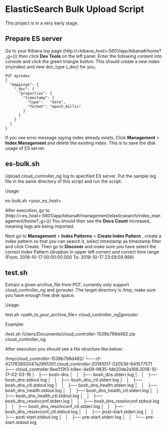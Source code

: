 # ElasticSearch Bulk Upload Script

This project is in a very early stage.

## Prepare ES server

Go to your Kibana top page (http://<kibana_host>:5601/app/kibana#/home?\_g=()) then click **Dev Tools** on the left panel.
Enter the following content into console and click the green triangle button.
This should create a new index (myindex) and new doc_type (\_doc) for you.

```
PUT myindex
{
  "mappings": {
    "_doc": {
      "properties": {
        "timestamp": {
          "type":   "date",
          "format": "epoch_millis"
        }
      }
    }
  }
}
```

If you see error message saying index already exists, Click **Management** > **Index Management** and delete the existing index.
This is to save the disk usage of ES server.

## es-bulk.sh

Upload cloud_controller_ng log to specified ES server.
Put the sample log file in the same directory of this script and run the script.

Usage:

es-bulk.sh <your_es_host>

After execution, go to (http://<es_host>:5601/app/kibana#/management/elasticsearch/index_management/home?\_g=())
You should then see the **Docs Count** increased, meaning logs are being imported.

Next go to **Management** > **Index Patterns** > **Create Index Pattern** , create a index pattern so that you can search it, select timestamp as timestamp filter and click Create.
Then go to **Discover** and make sure you have select the correct Index Pattern (dropbox in upper left corner) and correct time range (From: 2018-10-17 00:00:00.000 To: 2018-10-17 23:59:59.999)

## test.sh
Extract a given archive_file from PCF, currently only support cloud_controller_ng and gorouter.
The target directory is /tmp, make sure you have enough free disk space.

Usage:

test.sh <path_to_your_archive_file> cloud_controller_ng|gorouter

Example:

/test.sh /Users/Documents/cloud_controller-1539b798d482.zip cloud_controller_ng

After execution you should see a file structure like below:

/tmp/cloud_controller-1539b798d482/
└── cf-421763892047a2991301.cloud_controller-20181017-020536-641577571
    ├── cloud_controller.6ee013f3-b9ec-4e09-9835-fdb20de2a169.2018-10-17-02-03-18
    │   ├── bosh-dns
    │   │   ├── bosh_dns.stderr.log
    │   │   ├── bosh_dns.stdout.log
    │   │   ├── bosh_dns_ctl.stderr.log
    │   │   ├── bosh_dns_ctl.stdout.log
    │   │   ├── bosh_dns_health.stderr.log
    │   │   ├── bosh_dns_health.stdout.log
    │   │   ├── bosh_dns_health_ctl.stderr.log
    │   │   ├── bosh_dns_health_ctl.stdout.log
    │   │   ├── bosh_dns_resolvconf.stderr.log
    │   │   ├── bosh_dns_resolvconf.stdout.log
    │   │   ├── bosh_dns_resolvconf_ctl.stderr.log
    │   │   ├── bosh_dns_resolvconf_ctl.stdout.log
    │   │   ├── post-start.stderr.log
    │   │   ├── post-start.stdout.log
    │   │   ├── pre-start.stderr.log
    │   │   └── pre-start.stdout.log
